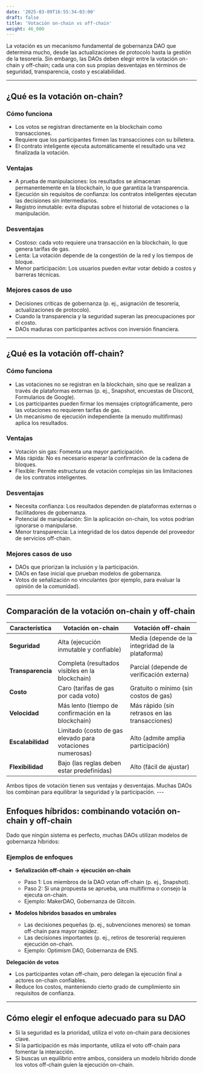 ```yaml
---
date: '2025-03-09T16:55:34-03:00'
draft: false
title: 'Votación on-chain vs off-chain'
weight: 46_000
---
```


La votación es un mecanismo fundamental de gobernanza DAO que determina mucho, desde las actualizaciones de protocolo hasta la gestión de la tesorería. Sin embargo, las DAOs deben elegir entre la votación on-chain y off-chain; cada una con sus propias desventajas en términos de seguridad, transparencia, costo y escalabilidad.

---

## **¿Qué es la votación on-chain?**

### **Cómo funciona**
- Los votos se registran directamente en la blockchain como transacciones.
- Requiere que los participantes firmen las transacciones con su billetera.
- El contrato inteligente ejecuta automáticamente el resultado una vez finalizada la votación.

### **Ventajas**
- A prueba de manipulaciones: los resultados se almacenan permanentemente en la blockchain, lo que garantiza la transparencia.
- Ejecución sin requisitos de confianza: los contratos inteligentes ejecutan las decisiones sin intermediarios.
- Registro inmutable: evita disputas sobre el historial de votaciones o la manipulación.

### **Desventajas**
- Costoso: cada voto requiere una transacción en la blockchain, lo que genera tarifas de gas. 
- Lenta: La votación depende de la congestión de la red y los tiempos de bloque.
- Menor participación: Los usuarios pueden evitar votar debido a costos y barreras técnicas.

### **Mejores casos de uso**
- Decisiones críticas de gobernanza (p. ej., asignación de tesorería, actualizaciones de protocolo).
- Cuando la transparencia y la seguridad superan las preocupaciones por el costo.
- DAOs maduras con participantes activos con inversión financiera.

---

## **¿Qué es la votación off-chain?**

### **Cómo funciona**
- Las votaciones no se registran en la blockchain, sino que se realizan a través de plataformas externas (p. ej., Snapshot, encuestas de Discord, Formularios de Google).
- Los participantes pueden firmar los mensajes criptográficamente, pero las votaciones no requieren tarifas de gas.
- Un mecanismo de ejecución independiente (a menudo multifirmas) aplica los resultados.

### **Ventajas**
- Votación sin gas: Fomenta una mayor participación.
- Más rápida: No es necesario esperar la confirmación de la cadena de bloques. 
- Flexible: Permite estructuras de votación complejas sin las limitaciones de los contratos inteligentes.

### **Desventajas**
- Necesita confianza: Los resultados dependen de plataformas externas o facilitadores de gobernanza.
- Potencial de manipulación: Sin la aplicación on-chain, los votos podrían ignorarse o manipularse.
- Menor transparencia: La integridad de los datos depende del proveedor de servicios off-chain.

### **Mejores casos de uso**
- DAOs que priorizan la inclusión y la participación.
- DAOs en fase inicial que prueban modelos de gobernanza.
- Votos de señalización no vinculantes (por ejemplo, para evaluar la opinión de la comunidad).

---

## **Comparación de la votación on-chain y off-chain**

| **Característica** | **Votación on-chain** | **Votación off-chain** |
|--------------------|--------------------|--------------------|
| **Seguridad** | Alta (ejecución inmutable y confiable) | Media (depende de la integridad de la plataforma) |
| **Transparencia** | Completa (resultados visibles en la blockchain) | Parcial (depende de verificación externa) |
| **Costo** | Caro (tarifas de gas por cada voto) | Gratuito o mínimo (sin costos de gas) |
| **Velocidad** | Más lento (tiempo de confirmación en la blockchain) | Más rápido (sin retrasos en las transacciones) |
| **Escalabilidad** | Limitado (costo de gas elevado para votaciones numerosas) | Alto (admite amplia participación) |
| **Flexibilidad** | Bajo (las reglas deben estar predefinidas) | Alto (fácil de ajustar) |

Ambos tipos de votación tienen sus ventajas y desventajas. Muchas DAOs los combinan para equilibrar la seguridad y la participación. ---

## **Enfoques híbridos: combinando votación on-chain y off-chain**

Dado que ningún sistema es perfecto, muchas DAOs utilizan modelos de gobernanza híbridos:

### **Ejemplos de enfoques**
- **Señalización off-chain → ejecución on-chain**
  - Paso 1: Los miembros de la DAO votan off-chain (p. ej., Snapshot).
  - Paso 2: Si una propuesta se aprueba, una multifirma o consejo la ejecuta on-chain.
  - Ejemplo: MakerDAO, Gobernanza de Gitcoin.

- **Modelos híbridos basados ​​en umbrales**
  - Las decisiones pequeñas (p. ej., subvenciones menores) se toman off-chain para mayor rapidez.
  - Las decisiones importantes (p. ej., retiros de tesorería) requieren ejecución on-chain.
  - Ejemplo: Optimism DAO, Gobernanza de ENS.

**Delegación de votos**
  - Los participantes votan off-chain, pero delegan la ejecución final a actores on-chain confiables.
  - Reduce los costos, manteniendo cierto grado de cumplimiento sin requisitos de confianza.

---

## **Cómo elegir el enfoque adecuado para su DAO**

- Si la seguridad es la prioridad, utiliza el voto on-chain para decisiones clave.
- Si la participación es más importante, utiliza el voto off-chain para fomentar la interacción.
- Si buscas un equilibrio entre ambos, considera un modelo híbrido donde los votos off-chain guíen la ejecución on-chain.